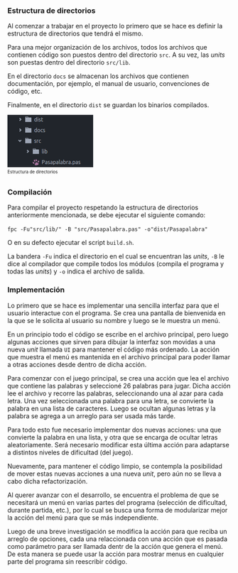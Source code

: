 ### Estructura de directorios

Al comenzar a trabajar en el proyecto lo primero que se hace es definir la estructura
de directorios que tendrá el mismo.

Para una mejor organización de los archivos, todos los archivos que contienen código
son puestos dentro del directorio `src`. A su vez, las *units* son puestas dentro del
directorio `src/lib`.

En el directorio `docs` se almacenan los archivos que contienen documentación, por
ejemplo, el manual de usuario, convenciones de código, etc.

Finalmente, en el directorio `dist` se guardan los binarios compilados.

><center>
![Estructura de directorios](images/dirstruct.png)<br>
<sup><small>Estructura de directorios</small></sup>
</center>

### Compilación

Para compilar el proyecto respetando la estructura de directorios anteriormente mencionada, se debe ejecutar
el siguiente comando:

`fpc -Fu"src/lib/" -B "src/Pasapalabra.pas" -o"dist/Pasapalabra"`

O en su defecto ejecutar el script `build.sh`.

La bandera `-Fu` indica el directorio en el cual se encuentran las *units*, `-B` le dice al compilador
que compile todos los módulos (compila el programa y todas las *units*) y `-o` indica el archivo de
salida.

### Implementación

Lo primero que se hace es implementar una sencilla interfaz para que el usuario interactue
con el programa. Se crea una pantalla de bienvenida en la que se le solicita al usuario su
nombre y luego se le muestra un menú.

En un principio todo el código se escribe en el archivo principal, pero luego algunas acciones
que sirven para dibujar la interfaz son movidas a una nueva *unit* llamada `UI` para mantener
el código más ordenado. La acción que muestra el menú es mantenida en el archivo principal para
poder llamar a otras acciones desde dentro de dicha acción.

Para comenzar con el juego principal, se crea una acción que lea el archivo que contiene las
palabras y seleccioné 26 palabras para jugar. Dicha acción lee el archivo y recorre las palabras,
seleccionando una al azar para cada letra. Una vez seleccionada una palabra para una letra, se
convierte la palabra en una lista de caracteres. Luego se ocultan algunas letras y la palabra
se agrega a un arreglo para ser usada más tarde.

Para todo esto fue necesario implementar dos nuevas acciones: una que convierte la palabra en
una lista, y otra que se encarga de ocultar letras aleatoriamente. Será necesario modificar
esta última acción para adaptarse a distintos niveles de dificultad (del juego).

Nuevamente, para mantener el código limpio, se contempla la posibilidad de mover estas nuevas
acciones a una nueva *unit*, pero aún no se lleva a cabo dicha refactorización.

Al querer avanzar con el desarrollo, se encuentra el problema de que se necesitará un menú
en varias partes del programa (selección de dificultad, durante partida, etc.), por lo cual
se busca una forma de modularizar mejor la acción del menú para que se más independiente.

Luego de una breve investigación se modifica la acción para que reciba un arreglo de opciones,
cada una relaccionada con una acción que es pasada como parámetro para ser llamada dentr de
la acción que genera el menú. De esta manera se puede usar la acción para mostrar menus en
cualquier parte del programa sin reescribir código.
